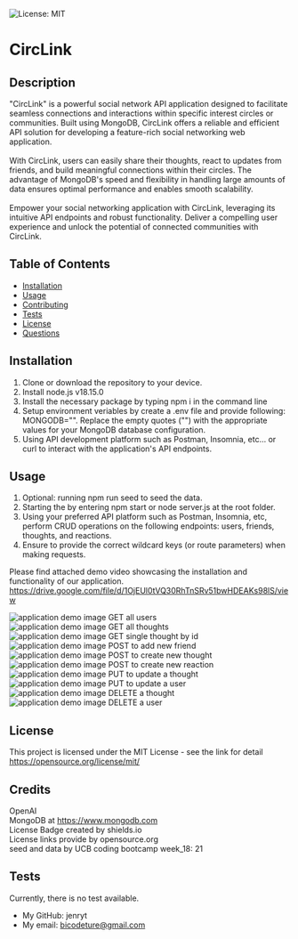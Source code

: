 ![License: MIT](https://img.shields.io/badge/license-MIT-red)

# CircLink

## Description

"CircLink" is a powerful social network API application designed to facilitate seamless connections and interactions within specific interest circles or communities. Built using MongoDB, CircLink offers a reliable and efficient API solution for developing a feature-rich social networking web application.<br><br>
With CircLink, users can easily share their thoughts, react to updates from friends, and build meaningful connections within their circles. The advantage of MongoDB's speed and flexibility in handling large amounts of data ensures optimal performance and enables smooth scalability.<br><br>
Empower your social networking application with CircLink, leveraging its intuitive API endpoints and robust functionality. Deliver a compelling user experience and unlock the potential of connected communities with CircLink.<br>

## Table of Contents

- [Installation](#installation)
- [Usage](#usage)
- [Contributing](#contributing)
- [Tests](#tests)
- [License](#license)
- [Questions](#questions)

## Installation

1. Clone or download the repository to your device.
2. Install node.js v18.15.0
3. Install the necessary package by typing npm i in the command line
4. Setup environment veriables by create a .env file and provide following: MONGODB="". Replace the empty quotes ("") with the appropriate values for your MongoDB database configuration.
5. Using API development platform such as Postman, Insomnia, etc... or curl to interact with the application's API endpoints.

## Usage

1. Optional: running npm run seed to seed the data.
2. Starting the by entering npm start or node server.js at the root folder.
3. Using your preferred API platform such as Postman, Insomnia, etc, perform CRUD operations on the following endpoints: users, friends, thoughts, and reactions.
4. Ensure to provide the correct wildcard keys (or route parameters) when making requests.

Please find attached demo video showcasing the installation and functionality of our application.<br>
https://drive.google.com/file/d/1OjEUl0tVQ30RhTnSRv51bwHDEAKs98lS/view <br>

![application demo image GET all users](./assets/images/GET_allUser.png)
![application demo image GET all thoughts](./assets/images/GET_allThoughts.png)
![application demo image GET single thought by id](./assets/images/GET_singleThought.png)
![application demo image POST to add new friend](./assets/images/POST_addNewFriend.png)
![application demo image POST to create new thought](./assets/images/POST_createNewThought.png)
![application demo image POST to create new reaction](./assets/images/POST_createNewReaction.png)
![application demo image PUT to update a thought](./assets/images/PUT_updateThought.png)
![application demo image PUT to update a user](./assets/images/PUT_updateUser.png)
![application demo image DELETE a thought](./assets/images/DELETE_thought.png)
![application demo image DELETE a user](./assets/images/DELETE_user.png)

## License

This project is licensed under the MIT License - see the link for detail
https://opensource.org/license/mit/

## Credits

OpenAI<br>
MongoDB at https://www.mongodb.com<br>
License Badge created by shields.io<br>
License links provide by opensource.org<br>
seed and data by UCB coding bootcamp week_18: 21 <br>

## Tests

Currently, there is no test available.

- My GitHub: jenryt
- My email: bicodeture@gmail.com
